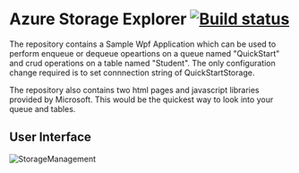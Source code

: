 # Azure Storage Explorer [![Build status](https://ci.appveyor.com/api/projects/status/y9xc5wqoaeywe1ub?svg=true)](https://ci.appveyor.com/project/arghya-chowdhury/azuresamples-87hwl)

The repository contains a Sample Wpf Application which can be used to perform enqueue or dequeue opeartions on a queue named "QuickStart" and crud operations on a table named "Student". 
The only configuration change required is to set connnection string of QuickStartStorage.
    
The repository also contains two html pages and javascript libraries provided by Microsoft. 
This would be the quickest way to look into your queue and tables.

## User Interface
![StorageManagement](https://github.com/arghya-chowdhury/AzureSamples/blob/master/03.AzureQueue,Table/ClientInterface.png)
